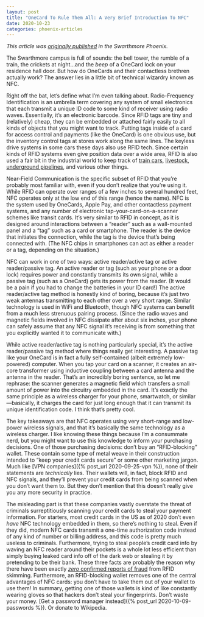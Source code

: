 ```yaml
---
layout: post
title: "OneCard To Rule Them All: A Very Brief Introduction To NFC"
date: 2020-10-23
categories: phoenix-articles
---
```


_This article was [originally published](https://swarthmorephoenix.com/2020/10/23/onecard-to-rule-them-all-a-very-brief-introduction-to-nfc/) in the Swarthmore Phoenix._

The Swarthmore campus is full of sounds: the bell tower, the rumble of a train, the crickets at night…and the *beep* of a OneCard lock on your residence hall door. But how do OneCards and their contactless brethren actually work? The answer lies in a little bit of technical wizardry known as NFC.

Right off the bat, let’s define what I’m even talking about. Radio-Frequency Identification is an umbrella term covering any system of small electronics that each transmit a unique ID code to some kind of receiver using radio waves. Essentially, it’s an electronic barcode. Since RFID tags are tiny and (relatively) cheap, they can be embedded or attached fairly easily to all kinds of objects that you might want to track. Putting tags inside of a card for access control and payments (like the OneCard) is one obvious use, but the inventory control tags at stores work along the same lines. The keyless drive systems in some cars these days also use RFID tech. Since certain kinds of RFID systems even give position data over a wide area, RFID is also used a fair bit in the industrial world to keep track of [train cars](https://www.railway-technology.com/features/feature1684/), [livestock](https://www.iso.org/standard/50979.html), [underground pipelines](https://patents.google.com/patent/US20070057769A1/en), and various other things.

Near-Field Communication is the specific subset of RFID that you’re probably most familiar with, even if you don’t realize that you’re using it. While RFID can operate over ranges of a few inches to several hundred feet, NFC operates only at the low end of this range (hence the name). NFC is the system used by OneCards, Apple Pay, and other contactless payment systems, and any number of electronic tap-your-card-on-a-scanner schemes like transit cards. It’s very similar to RFID in concept, as it is designed around interactions between a “reader” such as a wall-mounted panel and a “tag” such as a card or smartphone. The reader is the device that initiates the connection, while the tag is the device that’s being connected with. (The NFC chips in smartphones can act as either a reader or a tag, depending on the situation.)

NFC can work in one of two ways: active reader/active tag or active reader/passive tag. An active reader or tag (such as your phone or a door lock) requires power and constantly transmits its own signal, while a passive tag (such as a OneCard) gets its power from the reader. (It would be a pain if you had to change the batteries in your ID card!) The active reader/active tag method is honestly kind of boring, because it’s just two weak antennas transmitting to each other over a very short range. Similar technology is used in WiFi and Bluetooth, though NFC systems can benefit from a much less strenuous pairing process. (Since the radio waves and magnetic fields involved in NFC dissipate after about six inches, your phone can safely assume that any NFC signal it’s receiving is from something that you explicitly wanted it to communicate with.)

While active reader/active tag is nothing particularly special, it’s the active reader/passive tag method where things really get interesting. A passive tag like your OneCard is in fact a fully self-contained (albeit extremely low-powered) computer. When you tap your card on a scanner, it creates an air-core transformer using inductive coupling between a card antenna and the antenna in the reader. That’s an incredibly boring sentence, so let me rephrase: the scanner generates a magnetic field which transfers a small amount of power into the circuitry embedded in the card. It’s exactly the same principle as a wireless charger for your phone, smartwatch, or similar—basically, it charges the card for just long enough that it can transmit its unique identification code. I think that’s pretty cool.

The key takeaways are that NFC operates using very short-range and low-power wireless signals, and that it’s basically the same technology as a wireless charger. I like knowing these things because I’m a consummate nerd, but you might want to use this knowledge to inform your purchasing decisions. One of those purchasing decisions: don’t buy an “RFID-blocking” wallet. These contain some type of metal weave in their construction intended to “keep your credit cards secure” or some other marketing jargon. Much like [VPN companies]({% post_url 2020-09-25-vpn %}), none of their statements are *technically* lies. Their wallets will, in fact, block RFID and NFC signals, and they’ll prevent your credit cards from being scanned when you don’t want them to. But they don’t mention that this doesn’t really give you any more security in practice.

The misleading part is that these companies vastly overstate the threat of criminals surreptitiously scanning your credit cards to steal your payment information. For starters, most credit cards in the US as of 2020 don’t even *have* NFC technology embedded in them, so there’s nothing to steal. Even if they did, modern NFC cards transmit a one-time authorization code instead of any kind of number or billing address, and this code is pretty much useless to criminals. Furthermore, trying to steal people’s credit card info by waving an NFC reader around their pockets is a whole lot less efficient than simply buying leaked card info off of the dark web or stealing it by pretending to be their bank. These three facts are probably the reason why there have been exactly [*zero* confirmed reports of fraud](https://www.digitaltrends.com/cool-tech/are-rfid-blocking-products-worth-your-money-we-asked-an-expert/) from RFID skimming. Furthermore, an RFID-blocking wallet removes one of the central advantages of NFC cards: you don’t have to take them out of your wallet to use them! In summary, getting one of those wallets is kind of like constantly wearing gloves so that hackers don’t steal your fingerprints. Don’t waste your money. [Get a password manager instead]({% post_url 2020-10-09-passwords %}). Or donate to Wikipedia.